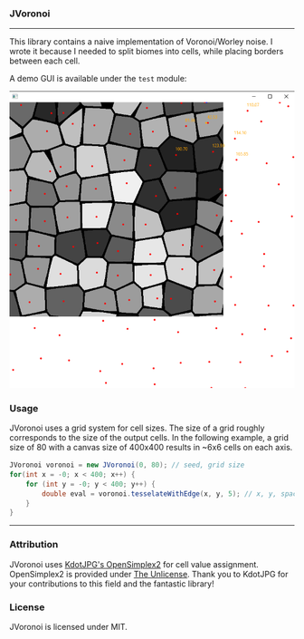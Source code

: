 ### JVoronoi

---

This library contains a naive implementation of Voronoi/Worley noise. 
I wrote it because I needed to split biomes into cells, while placing borders between each cell.

A demo GUI is available under the `test` module:

![](resources/jvoronoi_image.png)

### Usage

JVoronoi uses a grid system for cell sizes. The size of a grid roughly corresponds to the size of the output cells.
In the following example, a grid size of 80 with a canvas size of 400x400 results in ~6x6 cells on each axis.

```java
JVoronoi voronoi = new JVoronoi(0, 80); // seed, grid size
for(int x = -0; x < 400; x++) {
    for (int y = -0; y < 400; y++) {
        double eval = voronoi.tesselateWithEdge(x, y, 5); // x, y, spacing
    }
}
```

---

### Attribution

JVoronoi uses [KdotJPG's OpenSimplex2](https://github.com/KdotJPG/OpenSimplex2/blob/master/UNLICENSE) for cell value assignment. 
OpenSimplex2 is provided under [The Unlicense](https://github.com/KdotJPG/OpenSimplex2/blob/master/UNLICENSE). 
Thank you to KdotJPG for your contributions to this field and the fantastic library!

### License

JVoronoi is licensed under MIT.